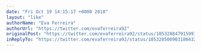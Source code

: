 ```yaml
---
date: "Fri Oct 19 14:15:17 +0000 2018"
layout: "like"
authorName: "Eva Ferreira"
authorUrl: "https://twitter.com/evaferreira92"
originalPost: "https://twitter.com/evaferreira92/status/1053288479159914496"
inReplyTo: "https://twitter.com/evaferreira92/status/1053285009031864322"
---
```

